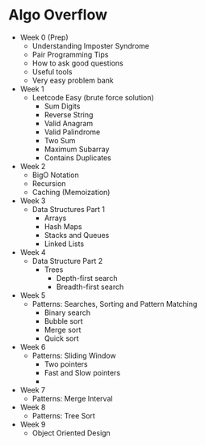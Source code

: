 # Algo Overflow

- Week 0 (Prep)
  - Understanding Imposter Syndrome
  - Pair Programming Tips
  - How to ask good questions
  - Useful tools
  - Very easy problem bank
- Week 1
  - Leetcode Easy (brute force solution)
    - Sum Digits
    - Reverse String
    - Valid Anagram
    - Valid Palindrome
    - Two Sum
    - Maximum Subarray
    - Contains Duplicates
- Week 2
  - BigO Notation
  - Recursion
  - Caching (Memoization)
- Week 3
  - Data Structures Part 1
     - Arrays
     - Hash Maps
     - Stacks and Queues
     - Linked Lists
- Week 4
  - Data Structure Part 2
     - Trees
       - Depth-first search
       - Breadth-first search
- Week 5
  - Patterns: Searches, Sorting and Pattern Matching
    - Binary search
    - Bubble sort
    - Merge sort
    - Quick sort
- Week 6
  - Patterns: Sliding Window
    - Two pointers
    - Fast and Slow pointers
    - 
- Week 7
  - Patterns: Merge Interval
- Week 8
  - Patterns: Tree Sort
- Week 9 
  - Object Oriented Design


